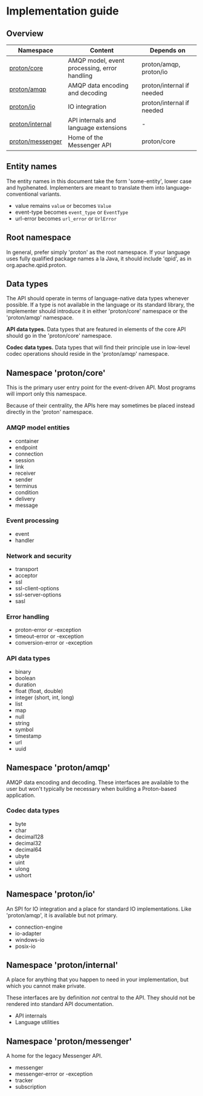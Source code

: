 # Implementation guide

## Overview

| Namespace                  | Content                                       | Depends on                   |
|----------------------------|-----------------------------------------------|------------------------------|
| [proton/core][1]           | AMQP model, event processing, error handling  | proton/amqp, proton/io       |
| [proton/amqp][2]           | AMQP data encoding and decoding               | proton/internal if needed    |
| [proton/io][3]             | IO integration                                | proton/internal if needed    |
| [proton/internal][4]       | API internals and language extensions         | -                            |
| [proton/messenger][5]      | Home of the Messenger API                     | proton/core                  |

[1]: #namespace-protoncore
[2]: #namespace-protonamqp
[3]: #namespace-protonio
[4]: #namespace-protonmessenger
[5]: #namespace-protoninternal

## Entity names

The entity names in this document take the form 'some-entity', lower
case and hyphenated.  Implementers are meant to translate them into
language-conventional variants.

 - value remains `value` or becomes `Value`
 - event-type becomes `event_type` or `EventType`
 - url-error becomes `url_error` or `UrlError`

## Root namespace

In general, prefer simply 'proton' as the root namespace.  If your
language uses fully qualified package names a la Java, it should
include 'qpid', as in org.apache.qpid.proton.

## Data types

The API should operate in terms of language-native data types whenever
possible.  If a type is not available in the language or its standard
library, the implementer should introduce it in either 'proton/core'
namespace or the 'proton/amqp' namespace.

**API data types.** Data types that are featured in elements of the
core API should go in the 'proton/core' namespace.

**Codec data types.** Data types that will find their principle use in
low-level codec operations should reside in the 'proton/amqp'
namespace.

## Namespace 'proton/core'

This is the primary user entry point for the event-driven API.  Most
programs will import only this namespace.

Because of their centrality, the APIs here may sometimes be placed
instead directly in the 'proton' namespace.

### AMQP model entities

<div class="four-column" markdown="1">

 - container
 - endpoint
 - connection
 - session
 - link
 - receiver
 - sender
 - terminus
 - condition
 - delivery
 - message

</div>

### Event processing

 - event
 - handler

### Network and security

<div class="four-column" markdown="1">

 - transport
 - acceptor
 - ssl
 - ssl-client-options
 - ssl-server-options
 - sasl

</div>

### Error handling
 
 - proton-error or -exception
 - timeout-error or -exception
 - conversion-error or -exception

### API data types

<div class="four-column" markdown="1">

 - binary
 - boolean
 - duration
 - float (float, double)
 - integer (short, int, long)
 - list
 - map
 - null
 - string
 - symbol
 - timestamp
 - url 
 - uuid

</div>

## Namespace 'proton/amqp'

AMQP data encoding and decoding.  These interfaces are available to
the user but won't typically be necessary when building a Proton-based
application.

### Codec data types

<div class="four-column" markdown="1">

 - byte
 - char
 - decimal128
 - decimal32
 - decimal64
 - ubyte
 - uint
 - ulong
 - ushort

</div>

## Namespace 'proton/io'

An SPI for IO integration and a place for standard IO implementations.
Like 'proton/amqp', it is available but not primary.

 - connection-engine
 - io-adapter
 - windows-io
 - posix-io

## Namespace 'proton/internal'

A place for anything that you happen to need in your implementation,
but which you cannot make private.

These interfaces are by definition *not* central to the API.  They
should not be rendered into standard API documentation.

 - API internals
 - Language utilities

## Namespace 'proton/messenger'

A home for the legacy Messenger API.

 - messenger
 - messenger-error or -exception
 - tracker
 - subscription

